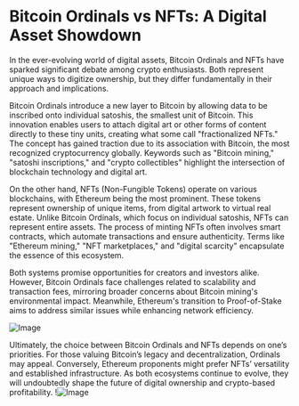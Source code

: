 # Bitcoin Ordinals vs NFTs: A Digital Asset Showdown

In the ever-evolving world of digital assets, Bitcoin Ordinals and NFTs have sparked significant debate among crypto enthusiasts. Both represent unique ways to digitize ownership, but they differ fundamentally in their approach and implications.

Bitcoin Ordinals introduce a new layer to Bitcoin by allowing data to be inscribed onto individual satoshis, the smallest unit of Bitcoin. This innovation enables users to attach digital art or other forms of content directly to these tiny units, creating what some call "fractionalized NFTs." The concept has gained traction due to its association with Bitcoin, the most recognized cryptocurrency globally. Keywords such as "Bitcoin mining," "satoshi inscriptions," and "crypto collectibles" highlight the intersection of blockchain technology and digital art.

On the other hand, NFTs (Non-Fungible Tokens) operate on various blockchains, with Ethereum being the most prominent. These tokens represent ownership of unique items, from digital artwork to virtual real estate. Unlike Bitcoin Ordinals, which focus on individual satoshis, NFTs can represent entire assets. The process of minting NFTs often involves smart contracts, which automate transactions and ensure authenticity. Terms like "Ethereum mining," "NFT marketplaces," and "digital scarcity" encapsulate the essence of this ecosystem.

Both systems promise opportunities for creators and investors alike. However, Bitcoin Ordinals face challenges related to scalability and transaction fees, mirroring broader concerns about Bitcoin mining's environmental impact. Meanwhile, Ethereum's transition to Proof-of-Stake aims to address similar issues while enhancing network efficiency.

![Image](https://github.com/user-attachments/assets/3be06921-4469-491d-bd37-5f14c53422b7)

Ultimately, the choice between Bitcoin Ordinals and NFTs depends on one’s priorities. For those valuing Bitcoin’s legacy and decentralization, Ordinals may appeal. Conversely, Ethereum proponents might prefer NFTs’ versatility and established infrastructure. As both ecosystems continue to evolve, they will undoubtedly shape the future of digital ownership and crypto-based profitability. !![Image](https://github.com/user-attachments/assets/3be06921-4469-491d-bd37-5f14c53422b7)